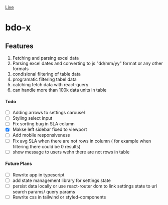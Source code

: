 [Live](https://dapper-vacherin-962190.netlify.app/)


# bdo-x
## Features
1. Fetching and parsing excel data
2. Parsing excel dates and converting to js "dd/mm/yy" format or any other formats
3. condisional filtering of table data
4. programatic filtering tabel data
5. catching fetch data with react-query
6. can handle more than 100k data units in table  


#### Todo
- [ ] Adding arrows to settings carousel
- [ ] Styling select input
- [ ] Fix sorting bug in SLA column
- [x] Makse left sidebar fixed to viewport
- [ ] Add mobile responsiveness
- [ ] Fix avg SLA when there are not rows in column ( for  example when filtering there could be 0 results)
- [ ] show message to users wehn there are not rows in table 

#### Future Plans
- [ ] Rewrite app in typescript
- [ ] add state management library for settings state
- [ ] persist data locally or use react-router dom to link settings state to url search params/ query params
- [ ] Rewrite css in tailwind or styled-components
